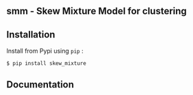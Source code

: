 ## smm - Skew Mixture Model for clustering



## Installation

Install from Pypi using `pip` :

    $ pip install skew_mixture

## Documentation

